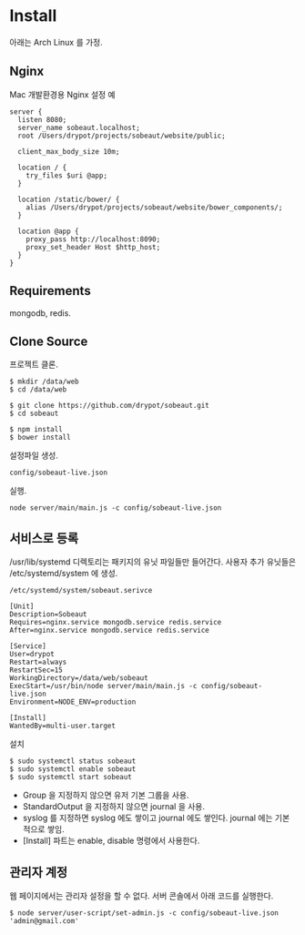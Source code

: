 # Install

아래는 Arch Linux 를 가정.

## Nginx

Mac 개발환경용 Nginx 설정 예

    server {
      listen 8080;
      server_name sobeaut.localhost;
      root /Users/drypot/projects/sobeaut/website/public;

      client_max_body_size 10m;

      location / {
        try_files $uri @app;
      }

      location /static/bower/ {
        alias /Users/drypot/projects/sobeaut/website/bower_components/;
      }

      location @app {
        proxy_pass http://localhost:8090;
        proxy_set_header Host $http_host;
      }
    }

## Requirements

mongodb, redis.

## Clone Source

프로젝트 클론.

    $ mkdir /data/web
    $ cd /data/web

    $ git clone https://github.com/drypot/sobeaut.git
    $ cd sobeaut

    $ npm install
    $ bower install

설정파일 생성.

    config/sobeaut-live.json

실행.

    node server/main/main.js -c config/sobeaut-live.json


## 서비스로 등록

/usr/lib/systemd 디렉토리는 패키지의 유닛 파일들만 들어간다.
사용자 추가 유닛들은 /etc/systemd/system 에 생성.

    /etc/systemd/system/sobeaut.serivce

    [Unit]
    Description=Sobeaut
    Requires=nginx.service mongodb.service redis.service
    After=nginx.service mongodb.service redis.service

    [Service]
    User=drypot
    Restart=always
    RestartSec=15
    WorkingDirectory=/data/web/sobeaut
    ExecStart=/usr/bin/node server/main/main.js -c config/sobeaut-live.json
    Environment=NODE_ENV=production

    [Install]
    WantedBy=multi-user.target

설치

    $ sudo systemctl status sobeaut
    $ sudo systemctl enable sobeaut
    $ sudo systemctl start sobeaut

* Group 을 지정하지 않으면 유저 기본 그룹을 사용.
* StandardOutput 을 지정하지 않으면 journal 을 사용.
* syslog 를 지정하면 syslog 에도 쌓이고 journal 에도 쌓인다. journal 에는 기본적으로 쌓임.
* [Install] 파트는 enable, disable 명령에서 사용한다.

## 관리자 계정

웹 페이지에서는 관리자 설정을 할 수 없다. 서버 콘솔에서 아래 코드를 실행한다.

    $ node server/user-script/set-admin.js -c config/sobeaut-live.json 'admin@gmail.com'
